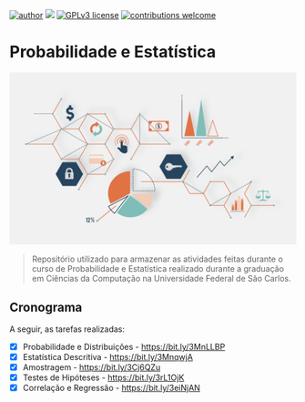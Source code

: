 [![author](https://img.shields.io/badge/author-dani-red.svg)](https://www.linkedin.com/in/daniele-santiago/) [![](https://img.shields.io/badge/python-3.7+-blue.svg)](https://www.python.org/downloads/release/python-365/) [![GPLv3 license](https://img.shields.io/badge/License-GPLv3-blue.svg)](http://perso.crans.org/besson/LICENSE.html) [![contributions welcome](https://img.shields.io/badge/contributions-welcome-brightgreen.svg?style=flat)](https://github.com/danielesantiago/Probabilidade-e-Estatistica)

# Probabilidade e Estatística


<img src="Arquivos/pe.jpg" alt="probabilidade-e-estatistica">

> Repositório utilizado para armazenar as atividades feitas durante o curso de Probabilidade e Estatística realizado durante a graduação em Ciências da Computação na Universidade Federal de São Carlos.

## Cronograma

A seguir, as tarefas realizadas:

- [x] Probabilidade e Distribuições - https://bit.ly/3MnLLBP
- [x] Estatística Descritiva - https://bit.ly/3MnqwjA
- [x] Amostragem - https://bit.ly/3Cj6QZu
- [x] Testes de Hipóteses - https://bit.ly/3rL1OjK
- [x] Correlação e Regressão - https://bit.ly/3eiNjAN
